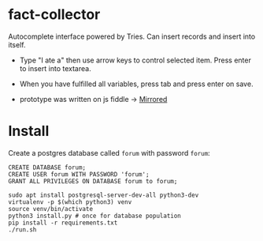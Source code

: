 # fact-collector

Autocomplete interface powered by Tries. Can insert records and insert into itself.

* Type "I ate a"  then use arrow keys to control selected item. Press enter to insert into textarea.
* When you have fulfilled all variables, press tab and press enter on save.

* prototype was written on js fiddle -> [Mirrored](https://jsfiddle.net/8nat61g5/13/)

# Install

Create a postgres database called `forum` with password `forum`:
```
CREATE DATABASE forum;
CREATE USER forum WITH PASSWORD 'forum';
GRANT ALL PRIVILEGES ON DATABASE forum to forum;
```



```
sudo apt install postgresql-server-dev-all python3-dev
virtualenv -p $(which python3) venv
source venv/bin/activate
python3 install.py # once for database population
pip install -r requirements.txt
./run.sh
```
